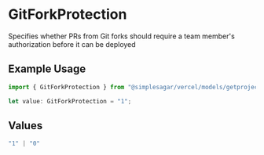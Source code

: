 # GitForkProtection

Specifies whether PRs from Git forks should require a team member's authorization before it can be deployed

## Example Usage

```typescript
import { GitForkProtection } from "@simplesagar/vercel/models/getprojectsop.js";

let value: GitForkProtection = "1";
```

## Values

```typescript
"1" | "0"
```